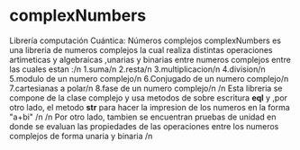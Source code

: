 # complexNumbers
Librería computación Cuántica: Números complejos
complexNumbers es una libreria de numeros complejos la cual realiza distintas operaciones artimeticas y algebraicas ,unarias y binarias entre numeros complejos entre las cuales estan :/n
1.suma/n
2.resta/n
3.multiplicacion/n
4.division/n
5.modulo de un numero complejo/n
6.Conjugado de un numero complejo/n
7.cartesianas a polar/n
8.fase de un numero complejo/n
/n
Esta libreria se compone de la clase complejo y usa metodos de sobre escritura __eql__ y ,por otro lado, el metodo __str__ para hacer la impresion de los numeros en la forma "a+bi" /n
/n
Por otro lado, tambien se encuentran pruebas de unidad en donde se evaluan las propiedades de las operaciones entre los numeros complejos de forma unaria y binaria /n
